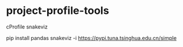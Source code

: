 # project-profile-tools
cProfile snakeviz

pip install pandas snakeviz -i https://pypi.tuna.tsinghua.edu.cn/simple
